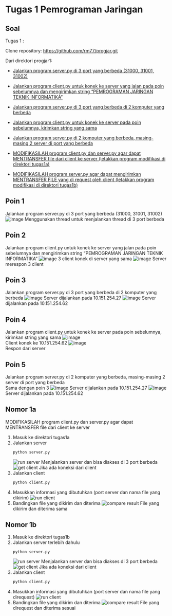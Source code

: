 # Tugas 1 Pemrograman Jaringan

## Soal
Tugas 1 :

Clone repository: https://github.com/rm77/progjar.git 

Dari direktori progjar1: 

* [Jalankan program server.py di 3 port yang berbeda (31000, 31001, 31002)](#Poin-1) 

* [Jalankan program client.py untuk konek ke server yang jalan pada poin sebelumnya dan mengirimkan string “PEMROGRAMAN JARINGAN TEKNIK INFORMATIKA”](#Poin-2) 

* [Jalankan program server.py di 3 port yang berbeda di 2 komputer yang berbeda](#Poin-3) 

* [Jalankan program client.py untuk konek ke server pada poin sebelumnya, kirimkan string yang sama](#Poin-4) 

* [Jalankan program server.py di 2 komputer yang berbeda, masing-masing 2 server di port yang berbeda](#Poin-5) 

* [MODIFIKASILAH program client.py dan server.py agar dapat MENTRANSFER file dari client ke server (letakkan program modifikasi di direktori tugas1a)](#nomor-1a) 

* [MODIFIKASILAH program server.py agar dapat mengirimkan MENTRANSFER FILE yang di request oleh client (letakkan program modifikasi di direktori tugas1b)](#nomor-1b) 

## Poin 1
Jalankan program server.py di 3 port yang berbeda (31000, 31001, 31002) 
![image](img/poin1.png)
Menggunakan thread untuk menjalankan thread di 3 port berbeda

## Poin 2
Jalankan program client.py untuk konek ke server yang jalan pada poin sebelumnya dan mengirimkan string “PEMROGRAMAN JARINGAN TEKNIK INFORMATIKA” 
![image](img/poin2a.png)
3 client konek di server yang sama
![image](img/poin2b.png)
Server merespon 3 client

## Poin 3
Jalankan program server.py di 3 port yang berbeda di 2 komputer yang berbeda 
![image](img/poin3a.png)
Server dijalankan pada 10.151.254.27
![image](img/poin3b.png)
Server dijalankan pada 10.151.254.62

## Poin 4
Jalankan program client.py untuk konek ke server pada poin sebelumnya, kirimkan string yang sama 
![image](img/poin4a.png)  
Client konek ke 10.151.254.62
![image](img/poin4b.png)  
Respon dari server

## Poin 5
Jalankan program server.py di 2 komputer yang berbeda, masing-masing 2 server di port yang berbeda  
Sama dengan poin 3 
![image](img/poin3a.png)
Server dijalankan pada 10.151.254.27
![image](img/poin3b.png)
Server dijalankan pada 10.151.254.62

## Nomor 1a
MODIFIKASILAH program client.py dan server.py agar dapat MENTRANSFER file dari client ke server
1. Masuk ke direktori tugas1a
1. Jalankan server 
    ```py
    python server.py
    ```
    ![run server](img/1aserver.png)
    Menjalankan server dan bisa diakses di 3 port berbeda
    ![get client](img/1awaiting.png)
    Jika ada koneksi dari client
2. Jalankan client
    ```py
    python client.py
    ```
3. Masukkan informasi yang dibutuhkan (port server dan nama file yang dikirim)
    ![run client](img/1aclient.png)
4. Bandingkan file yang dikirim dan diterima
    ![compare result](img/1acompare.png)
    File yang dikirim dan diterima sama

## Nomor 1b
1. Masuk ke direktori tugas1b
2. Jalankan server terlebih dahulu
    ```pyv
    python server.py
    ```
    ![run server](img/1bserver.png)
    Menjalankan server dan bisa diakses di 3 port berbeda
    ![get client](img/1bwaiting.png)
    Jika ada koneksi dari client
3. Jalankan client
    ```py
    python client.py
    ```
4. Masukkan informasi yang dibutuhkan (port server dan nama file yang direquest)
    ![run client](img/1bclient.png)
4. Bandingkan file yang dikirim dan diterima
    ![compare result](img/1bcompare.png)
    File yang direquest dan diterima sesuai